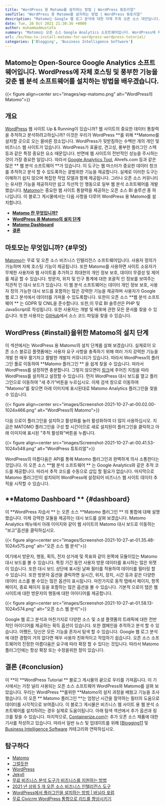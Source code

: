 ```yaml
---
title: "WordPress 용 Matomo를 설치하는 방법 | WordPress 튜토리얼" 
seoTitle: "WordPress 용 Matomo를 설치하는 방법 | WordPress 튜토리얼" 
description: "Matomo는 Google 웹 로그 분석에 대한 자체 주최 오픈 소스 대안입니다. WordPress 에이 풍부한 기능을 갖춘 웹 분석 소프트웨어를 설치하는 방법을 배우겠습니다." 
date: Tue, 26 Oct 2021 21:30:36 +0000
author: muhammadmustafa
summary: "Matomo는 오픈 소스 Google Analytics 소프트웨어입니다. WordPress에 자체 호스팅 및 풍부한 기능을 갖춘 웹 분석 소프트웨어를 설치하는 방법을 배우겠습니다." 
url: /ko/how-to-install-matomo-for-wordpress-wordpress-tutorial/
categories: ['Blogging', 'Business Intelligence Software']
---
```


## Matomo는 Open-Source Google Analytics 소프트웨어입니다. WordPress에 자체 호스팅 및 풍부한 기능을 갖춘 웹 분석 소프트웨어를 설치하는 방법을 배우겠습니다.

{{< figure align=center src="images/wp-matomo.png" alt="WordPress의 Matomo">}}


## 개요
[WordPress][1] 웹 사이트 Up & Running이 있습니까? 웹 사이트의 중요한 데이터 통찰력을 추적하고 분석하려고하십니까? 이것은 우리가 WordPress **를 위해  **Matomo를 설치할 곳으로 오는 올바른 장소입니다. WordPress가 뒷받침하는 수백만 개의 개인 및 비즈니스 웹 사이트가 있습니다. WordPress가 효율성, 견고성, 풍부한 플러그인 스택 등과 같은 특정 중요한 요소 때문입니다. 반면에 웹 사이트의 전반적인 성능을 주시하는 것이 가장 중요한 일입니다. 따라서 [Google Analytics Tool][2], Ahrefs.com 등과 같은 많은 **  웹 분석 소프트웨어 **가 있습니다. 이 도구는 웹 마스터가 중요한 데이터 청크를 추적하고 분석 할 수 있도록하는 광범위한 기능을 제공합니다. 실제로 이러한 도구는 이해하기 쉽지 않으며 복잡한 작업 모델과 함께 제공됩니다.
그러나 오픈 소스 커뮤니티는 유사한 기능을 제공하지만 쉽고 직선적 인 행동으로 일부 웹 분석 소프트웨어를 개발했습니다. [Matomo][3]는 중요한 웹 사이트 통찰력을 제공하는 오픈 소스 BI 솔루션 중 하나입니다. 이 블로그 게시물에서는 다음 사항을 다루어 WordPress 용 Matomo를 설치합니다.
  * **[Matomo 란 무엇입니까?][4]**
  * **[WordPress 용 Matomo의 설치 단계][5]**
  * **[Matomo Dashboard][6]**
  * **[결론][7]**

## 마토모는 무엇입니까?   {#무엇}
[Matomo][3]는 무료 및 오픈 소스 비즈니스 인텔리전스 소프트웨어입니다. 사용자 정의가 가능하며 자체 호스팅 기능이 제공됩니다. 또한 Matomo를 사용하면 사이트 소유자가 무제한 사용자와 웹 사이트를 추가하고 최대한의 개인 정보 보호, 데이터 무결성 및 제어를 제공 할 수 있습니다. 방문자, 위치 및 인구 통계에 대한 포괄적 인 정보를 보여주는 직관적 인 대시 보드가 있습니다. 이 웹 분석 소프트웨어는 데이터 개인 정보 보호, 사용자 정의 가능한 대시 보드를 포함하는 많은 강력한 기능을 제공하며 사용자가 Google 웹 로그 분석에서 데이터를 가져올 수 있도록합니다. 또한이 오픈 소스  **웹 분석 소프트웨어 ** 는 GDPR 및 CNIL을 준수합니다. 또한,이 무료 BI 솔루션은 PHP 및 JavaScript로 작성됩니다. 또한 사용자는 개발 및 배포에 관한 모든 문서를 찾을 수 있습니다. 또한 사용자는 [GitHub][8]에서 소스 코드 파일을 찾을 수 있습니다.

## WordPress   {#install}을위한 Matomo의 설치 단계
이 섹션에서는 WordPress 용 Matomo의 설치 단계를 살펴 보겠습니다. 실제로이 오픈 소스 블로깅 플랫폼에는 사용자 요구 사항을 충족하기 위해 여러 가지 강력한 기능을 개발 한 매우 활기차고 활발한 개발자 커뮤니티가 있습니다. 따라서 WordPress의 플러그인 풀로 이동하여  **Matomo 플러그인 ** 을 쉽게 찾을 수 있습니다. 따라서 WordPress를 설정하면 충분합니다. 그렇지 않으면이 [링크][1]에 주어진 지침을 따라 WordPress를 설치하고 설정할 수 있습니다. 먼저 WordPress 대시 보드를 열고 플러그인으로 이동하여 "새 추가"버튼을 누르십시오.
이제 검색 창으로 이동하여 "Matomo"를 찾으면 아래 이미지에 표시된대로 Matomo Analytics 플러그인을 찾을 수 있습니다.

{{< figure align=center src="images/Screenshot-2021-10-27-at-00.02.00-1024x466.png" alt="WordPress의 Matomo">}}

다음 으로이 플러그인을 설치하고 활성화를 눌러 활성화하여 더 많이 사용하십시오. 지금은 MATOMO 플러그인을 구성 할 시간이므로 새로 설치된이 플러그인을 클릭하고 아래 이미지에 표시된 "추적 활성화"버튼을 누릅니다.

{{< figure align=center src="images/Screenshot-2021-10-27-at-00.41.53-1024x548.png" alt="WordPress 튜토리얼">}}

WordPress의 아름다움은 API를 통해 Matomo 플러그인과 완벽하게 의사 소통한다는 것입니다. 이 오픈 소스  **웹 분석 소프트웨어 ** 는 Google Analytics와 같은 추적 코드를 제공합니다. 따라서 추적 코드를 수동으로 삽입 할 필요가 없습니다. 마지막으로 Matomo 플러그인이 설치되어 WordPress에 설정되어 비즈니스 웹 사이트 데이터 추적을 시작할 수 있습니다.

## **Matomo Dashboard **    {#dashboard}
이  **WordPress 자습서 ** 는 오픈 소스  **Matomo 플러그인 ** 의 통합에 대해 설명했습니다. 이제 강력한 모듈을 제공하는 대시 보드를 살펴 보겠습니다. Matomo Analytics 메뉴에서 아래 이미지와 같이 웹 사이트의 Matomo 대시 보드로 이동하는 "보고"옵션을 클릭하십시오.

{{< figure align=center src="images/Screenshot-2021-10-27-at-01.35.48-1024x575.png" alt="오픈 소스 웹 분석">}}

여기에서 방문자, 행동, 획득, 전자 상거래 및 목표와 같이 왼쪽에 모듈이있는 Matomo 대시 보드를 볼 수 있습니다. 특정 기간 동안 사용자 방문 데이터를 표시하는 많은 위젯이 있습니다. 또한 대시 보드 상단에 표시된 날짜 필터를 적용하여 데이터를 필터링 할 수 있습니다. 또한 방문자 옵션을 클릭하면 실시간, 위치, 장치, 시간 등과 같은 다양한 데이터 소스를 볼 수있는 많은 옵션이 표시됩니다. 마찬가지로 동작 탭에서 페이지, 항목 페이지, 종료 페이지 등을 포함하는 많은 옵션을 볼 수 있습니다. 기본적 으로이 탭은 웹 사이트에 대한 방문자의 행동에 대한 아이디어를 제공합니다.

{{< figure align=center src="images/Screenshot-2021-10-27-at-01.58.13-1024x574.png" alt="오픈 소스 웹 분석">}}

Google 웹 로그 분석과 마찬가지로 다양한 소스 및 소셜 플랫폼의 트래픽에 대한 전반적인 아이디어를 제공하는 획득 옵션이 있습니다. 또한 캠페인을 추적하고 분석 할 수 있습니다. 어쨌든, 당신은 모든 기능을 혼자서 탐색 할 수 있습니다. Google 웹 로그 분석에 대한 경험이 거의 없다면 매우 사용자 친화적이고 작업하기 쉽습니다. 오픈 소스 소프트웨어의 진정한 아름다움은 요구에 따라 확장 할 수 있다는 것입니다. 따라서 Matomo 플러그인에는 항상 확장 또는 수정을위한 창이 있습니다.

## 결론   {#conclusion}
이 **이  **WordPress Tutorial **  블로그 게시물의 끝으로 우리를 가져옵니다. 이 기사에서는 가장 널리 사용되는 오픈 소스 소프트웨어 WordPress와 Matomo를 살펴 보았습니다. 우리는 WordPress **를위한  **Matomo의 설치 과정을 배웠고 기능을 조사했습니다. 이 오픈 **  Matomo 플러그인 **는 엄청난 시간을 절약하는 필터의 도움으로 데이터를 시각적으로 보여줍니다. 이 블로그 게시물은 비즈니스 웹 사이트 용 웹 분석 소프트웨어를 설치하려는 경우 실제로 도움이됩니다. 아래 탐색 섹션에서 추가 옵션과 링크를 찾을 수 있습니다.
마지막으로, [Containerize.com][9]는 추가 오픈 소스 제품에 대한 기사를 작성하고 있습니다. 따라서 일반 뉴스 및 업데이트를 위해 [[Blogging][10][11] 및 [Business Intelligence Software][12] 카테고리와 연락하십시오.

## 탐구하다
  * [Matomo][3]
  * [그럴듯한][13]
  * [WordPress][1]
  * [Jekyll][14]
  * [무료 비즈니스 분석 도구가 비즈니스를 지원하는 방법][15]
  * [2021 년 상위 5 개 오픈 소스 비즈니스 인텔리전스 도구][16]
  * [WordPress에서 플러그인을 설치하는 방법 | 바닐라 포럼][17]
  * [무료 Civicrm WordPress 통합으로 리드를 향상시키기][18]

  
[1]: https://products.containerize.com/blogging/wordpress/
[2]: https://analytics.google.com/analytics/web/
[3]: https://products.containerize.com/business-intelligence/matomo
[4]: #What
[5]: #install
[6]: #dashboard
[7]: #Conclusion
[8]: https://github.com/matomo-org/matomo
[9]: https://www.containerize.com/
[10]: https://products.containerize.com/blogging/
[11]: https://products.containerize.com/healthcare-technologies/
[12]: https://products.containerize.com/business-intelligence/
[13]: https://products.containerize.com/business-intelligence/plausible
[14]: https://products.containerize.com/blogging/jekyll/
[15]: https://blog.containerize.com/2021/03/12/how-free-business-analytics-tools-assist-your-business/
[16]: https://blog.containerize.com/business-intelligence-software/top-5-open-source-business-intelligence-solutions-of-2021/
[17]: https://blog.containerize.com/blogging/how-to-a-install-plugin-in-wordpress-vanilla-forum/
[18]: https://blog.containerize.com/blogging/civicrm-wordpress-integration-wordpress-tutorial/
